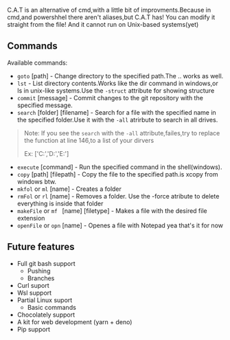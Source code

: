C.A.T is an alternative of cmd,with a little bit of improvments.Because in cmd,and powershhel there aren't aliases,but C.A.T has! You can modify it straight from the file!
And it cannot run on Unix-based systems(yet)

## Commands

Available commands:
- `goto` [path] - Change directory to the specified path.The .. works as well.
- `lst` - List directory contents.Works like the dir command in windows,or ls in unix-like systems.Use the `-struct` attribute for showing structure
- `commit` [message] - Commit changes to the git repository with the specified message.
- `search` [folder] [filename]  - Search for a file with the specified name in the specified folder.Use it with the `-all` atrirbute to search in all drives.
> Note: If you see the `search` with the `-all` attribute,failes,try to replace the function at line 146,to a list of your dirvers
> 
> Ex: ['C:','D:','E:']
- `execute` [command] - Run the specified command in the shell(windows).
- `copy` [path] [filepath] - Copy the file to the specified path.is xcopy from windows btw.
- `mkfol` or `ml` [name] - Creates a folder
- `rmFol` or `rl` [name] - Removes a folder. Use the -force atribute to delete everything is inside that folder
- `makeFile` or `mf ` [name] [filetype] - Makes a file with the desired file extension
- `openFile` or `opn` [name] - Openes a file with Notepad
        yea that's it for now
## Future features

- Full git bash support
    - Pushing
    - Branches
- Curl suport
- Wsl support
- Partial Linux suport
    - Basic commands
- Chocolately support
- A kit for web development (yarn + deno)
- Pip support
